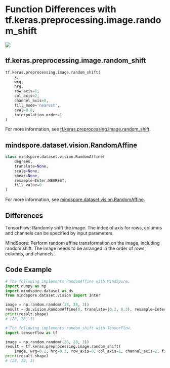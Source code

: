 # Function Differences with tf.keras.preprocessing.image.random_shift

<a href="https://gitee.com/mindspore/docs/blob/r2.0.0-alpha/docs/mindspore/source_en/note/api_mapping/tensorflow_diff/random_shift.md" target="_blank"><img src="https://mindspore-website.obs.cn-north-4.myhuaweicloud.com/website-images/master/resource/_static/logo_source_en.png"></a>

## tf.keras.preprocessing.image.random_shift

```python
tf.keras.preprocessing.image.random_shift(
    x,
    wrg,
    hrg,
    row_axis=1,
    col_axis=2,
    channel_axis=0,
    fill_mode='nearest',
    cval=0.0,
    interpolation_order=1
)
```

For more information, see [tf.keras.preprocessing.image.random_shift](https://www.tensorflow.org/versions/r1.15/api_docs/python/tf/keras/preprocessing/image/random_shift).

## mindspore.dataset.vision.RandomAffine

```python
class mindspore.dataset.vision.RandomAffine(
    degrees,
    translate=None,
    scale=None,
    shear=None,
    resample=Inter.NEAREST,
    fill_value=0
)
```

For more information, see [mindspore.dataset.vision.RandomAffine](https://mindspore.cn/docs/en/r2.0.0-alpha/api_python/dataset_vision/mindspore.dataset.vision.RandomAffine.html#mindspore.dataset.vision.RandomAffine).

## Differences

TensorFlow: Randomly shift the image. The index of axis for rows, columns and channels can be specified by input parameters.

MindSpore: Perform random affine transformation on the image, including random shift. The image needs to be arranged in the order of rows, columns, and channels.

## Code Example

```python
# The following implements RandomAffine with MindSpore.
import numpy as np
import mindspore.dataset as ds
from mindspore.dataset.vision import Inter

image = np.random.random((28, 28, 3))
result = ds.vision.RandomAffine(0, translate=(0.2, 0.3), resample=Inter.NEAREST)(image)
print(result.shape)
# (28, 28, 3)

# The following implements random_shift with TensorFlow.
import tensorflow as tf

image = np.random.random((28, 28, 3))
result = tf.keras.preprocessing.image.random_shift(
    image, wrg=0.2, hrg=0.3, row_axis=0, col_axis=1, channel_axis=2, fill_mode='nearest')
print(result.shape)
# (28, 28, 3)
```
